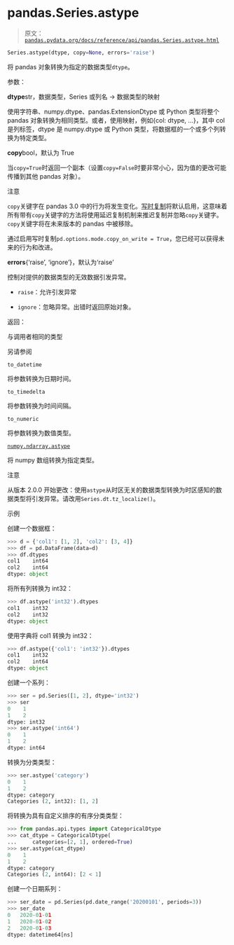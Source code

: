 # pandas.Series.astype

> 原文：[`pandas.pydata.org/docs/reference/api/pandas.Series.astype.html`](https://pandas.pydata.org/docs/reference/api/pandas.Series.astype.html)

```py
Series.astype(dtype, copy=None, errors='raise')
```

将 pandas 对象转换为指定的数据类型`dtype`。

参数：

**dtype**str，数据类型，Series 或列名 -> 数据类型的映射

使用字符串、numpy.dtype、pandas.ExtensionDtype 或 Python 类型将整个 pandas 对象转换为相同类型。或者，使用映射，例如{col: dtype, …}，其中 col 是列标签，dtype 是 numpy.dtype 或 Python 类型，将数据框的一个或多个列转换为特定类型。

**copy**bool，默认为 True

当`copy=True`时返回一个副本（设置`copy=False`时要非常小心，因为值的更改可能传播到其他 pandas 对象）。

注意

`copy`关键字在 pandas 3.0 中的行为将发生变化。[写时复制](https://pandas.pydata.org/docs/dev/user_guide/copy_on_write.html)将默认启用，这意味着所有带有`copy`关键字的方法将使用延迟复制机制来推迟复制并忽略`copy`关键字。`copy`关键字将在未来版本的 pandas 中被移除。

通过启用写时复制`pd.options.mode.copy_on_write = True`，您已经可以获得未来的行为和改进。

**errors**{‘raise’, ‘ignore’}，默认为‘raise’

控制对提供的数据类型的无效数据引发异常。

+   `raise`：允许引发异常

+   `ignore`：忽略异常。出错时返回原始对象。

返回：

与调用者相同的类型

另请参阅

`to_datetime`

将参数转换为日期时间。

`to_timedelta`

将参数转换为时间间隔。

`to_numeric`

将参数转换为数值类型。

[`numpy.ndarray.astype`](https://numpy.org/doc/stable/reference/generated/numpy.ndarray.astype.html#numpy.ndarray.astype "(在 NumPy v1.26 中)")

将 numpy 数组转换为指定类型。

注意

从版本 2.0.0 开始更改：使用`astype`从时区无关的数据类型转换为时区感知的数据类型将引发异常。请改用`Series.dt.tz_localize()`。

示例

创建一个数据框：

```py
>>> d = {'col1': [1, 2], 'col2': [3, 4]}
>>> df = pd.DataFrame(data=d)
>>> df.dtypes
col1    int64
col2    int64
dtype: object 
```

将所有列转换为 int32：

```py
>>> df.astype('int32').dtypes
col1    int32
col2    int32
dtype: object 
```

使用字典将 col1 转换为 int32：

```py
>>> df.astype({'col1': 'int32'}).dtypes
col1    int32
col2    int64
dtype: object 
```

创建一个系列：

```py
>>> ser = pd.Series([1, 2], dtype='int32')
>>> ser
0    1
1    2
dtype: int32
>>> ser.astype('int64')
0    1
1    2
dtype: int64 
```

转换为分类类型：

```py
>>> ser.astype('category')
0    1
1    2
dtype: category
Categories (2, int32): [1, 2] 
```

将转换为具有自定义排序的有序分类类型：

```py
>>> from pandas.api.types import CategoricalDtype
>>> cat_dtype = CategoricalDtype(
...     categories=[2, 1], ordered=True)
>>> ser.astype(cat_dtype)
0    1
1    2
dtype: category
Categories (2, int64): [2 < 1] 
```

创建一个日期系列：

```py
>>> ser_date = pd.Series(pd.date_range('20200101', periods=3))
>>> ser_date
0   2020-01-01
1   2020-01-02
2   2020-01-03
dtype: datetime64[ns] 
```
